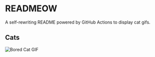# READMEOW

A self-rewriting README powered by GitHub Actions to display cat gifs.

## Cats

![Bored Cat GIF](https://media1.giphy.com/media/v1.Y2lkPTlhY2QwMmRhODdsMzdzaWluNjNvYTN1cTl3bmxtYWtqZXY5anppMmpkZGt3NGxrMyZlcD12MV9naWZzX3NlYXJjaCZjdD1n/mlvseq9yvZhba/200.gif)
